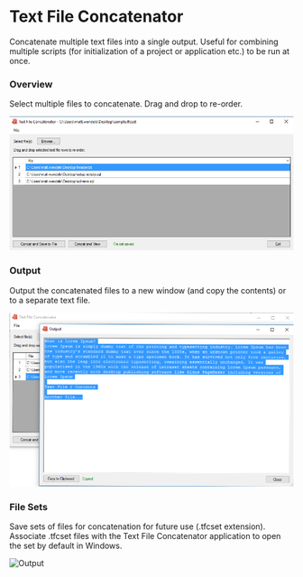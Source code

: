 # Text File Concatenator

Concatenate multiple text files into a single output. Useful for combining multiple scripts (for initialization of a project or application etc.) to be run at once.

### Overview

Select multiple files to concatenate. Drag and drop to re-order.

![Main form](/Images/3_main-form.png) <!-- .element width="785px" -->

### Output

Output the concatenated files to a new window (and copy the contents) or to a separate text file.

![Output](/Images/2_output.png)

### File Sets

Save sets of files for concatenation for future use (.tfcset extension). Associate .tfcset files with the Text File Concatenator application to open the set by default in Windows.

![Output](/Images/1_file_set.png)
